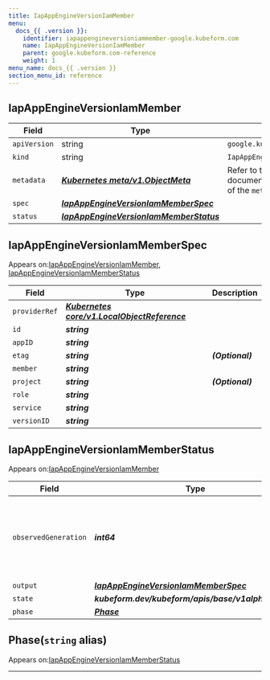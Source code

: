 ```yaml
---
title: IapAppEngineVersionIamMember
menu:
  docs_{{ .version }}:
    identifier: iapappengineversioniammember-google.kubeform.com
    name: IapAppEngineVersionIamMember
    parent: google.kubeform.com-reference
    weight: 1
menu_name: docs_{{ .version }}
section_menu_id: reference
---
```


## IapAppEngineVersionIamMember
| Field | Type | Description |
| ------ | ----- | ----------- |
| `apiVersion` | string | `google.kubeform.com/v1alpha1` |
|    `kind` | string | `IapAppEngineVersionIamMember` |
| `metadata` | ***[Kubernetes meta/v1.ObjectMeta](https://v1-18.docs.kubernetes.io/docs/reference/generated/kubernetes-api/v1.18/#objectmeta-v1-meta)***|Refer to the Kubernetes API documentation for the fields of the `metadata` field.|
| `spec` | ***[IapAppEngineVersionIamMemberSpec](#iapappengineversioniammemberspec)***||
| `status` | ***[IapAppEngineVersionIamMemberStatus](#iapappengineversioniammemberstatus)***||
## IapAppEngineVersionIamMemberSpec

Appears on:[IapAppEngineVersionIamMember](#iapappengineversioniammember), [IapAppEngineVersionIamMemberStatus](#iapappengineversioniammemberstatus)

| Field | Type | Description |
| ------ | ----- | ----------- |
| `providerRef` | ***[Kubernetes core/v1.LocalObjectReference](https://v1-18.docs.kubernetes.io/docs/reference/generated/kubernetes-api/v1.18/#localobjectreference-v1-core)***||
| `id` | ***string***||
| `appID` | ***string***||
| `etag` | ***string***| ***(Optional)*** |
| `member` | ***string***||
| `project` | ***string***| ***(Optional)*** |
| `role` | ***string***||
| `service` | ***string***||
| `versionID` | ***string***||
## IapAppEngineVersionIamMemberStatus

Appears on:[IapAppEngineVersionIamMember](#iapappengineversioniammember)

| Field | Type | Description |
| ------ | ----- | ----------- |
| `observedGeneration` | ***int64***| ***(Optional)*** Resource generation, which is updated on mutation by the API Server.|
| `output` | ***[IapAppEngineVersionIamMemberSpec](#iapappengineversioniammemberspec)***| ***(Optional)*** |
| `state` | ***kubeform.dev/kubeform/apis/base/v1alpha1.State***| ***(Optional)*** |
| `phase` | ***[Phase](#phase)***| ***(Optional)*** |
## Phase(`string` alias)

Appears on:[IapAppEngineVersionIamMemberStatus](#iapappengineversioniammemberstatus)

---
